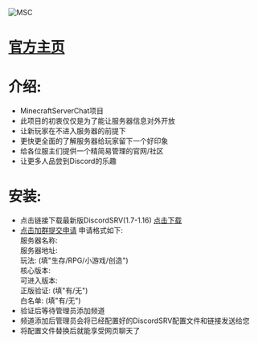 ![MSC](https://ftp.bmp.ovh/imgs/2020/08/3565a01a366bbc44.png "MinecraftServerChat")  
# [**官方主页**](https://discord.gg/fSWTMj7)  
# 介绍:  
* MinecraftServerChat项目  
* 此项目的初衷仅仅是为了能让服务器信息对外开放  
* 让新玩家在不进入服务器的前提下  
* 更快更全面的了解服务器给玩家留下一个好印象  
* 给各位服主们提供一个精简易管理的官网/社区  
* 让更多人品尝到Discord的乐趣  
# 安装:
* 点击链接下载最新版DiscordSRV(1.7-1.16) [点击下载](https://www.spigotmc.org/resources/discordsrv.18494/download?version=342961)  
* [点击加群提交申请](https://jq.qq.com/?_wv=1027&k=1DLmHUSW) 申请格式如下:   
    服务器名称:  
    服务器地址:  
    玩法:  (填"生存/RPG/小游戏/创造")  
    核心版本:  
    可进入版本:  
    正版验证:  (填"有/无")  
    白名单:   (填"有/无")  
* 验证后等待管理员添加频道  
* 频道添加后管理员会将已经配置好的DiscordSRV配置文件和链接发送给您  
* 将配置文件替换后就能享受网页聊天了  
